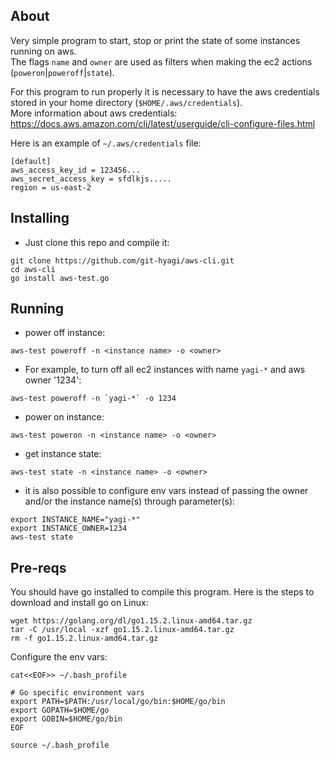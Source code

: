 ## About
Very simple program to start, stop or print the state of some instances running on aws.  
The flags `name` and `owner` are used as filters when making the ec2 actions (`poweron`|`poweroff`|`state`).  
   
For this program to run properly it is necessary to have the aws credentials stored in your home directory (`$HOME/.aws/credentials`).  
More information about aws credentials: https://docs.aws.amazon.com/cli/latest/userguide/cli-configure-files.html  

Here is an example of `~/.aws/credentials` file:
~~~
[default]
aws_access_key_id = 123456...
aws_secret_access_key = sfdlkjs.....
region = us-east-2
~~~

## Installing

* Just clone this repo and compile it:
~~~
git clone https://github.com/git-hyagi/aws-cli.git
cd aws-cli
go install aws-test.go
~~~

## Running

* power off instance:
~~~
aws-test poweroff -n <instance name> -o <owner>
~~~

* For example, to turn off all ec2 instances with name `yagi-*` and aws owner '1234':
~~~
aws-test poweroff -n `yagi-*` -o 1234
~~~

* power on instance:
~~~
aws-test poweron -n <instance name> -o <owner>
~~~

* get instance state:
~~~
aws-test state -n <instance name> -o <owner>
~~~

* it is also possible to configure env vars instead of passing the owner and/or the instance name(s) through parameter(s):
~~~
export INSTANCE_NAME="yagi-*"
export INSTANCE_OWNER=1234
aws-test state
~~~


## Pre-reqs

You should have go installed to compile this program. Here is the steps to download and install go on Linux:
~~~
wget https://golang.org/dl/go1.15.2.linux-amd64.tar.gz
tar -C /usr/local -xzf go1.15.2.linux-amd64.tar.gz
rm -f go1.15.2.linux-amd64.tar.gz
~~~

Configure the env vars:
~~~
cat<<EOF>> ~/.bash_profile

# Go specific environment vars
export PATH=$PATH:/usr/local/go/bin:$HOME/go/bin
export GOPATH=$HOME/go
export GOBIN=$HOME/go/bin
EOF

source ~/.bash_profile
~~~

